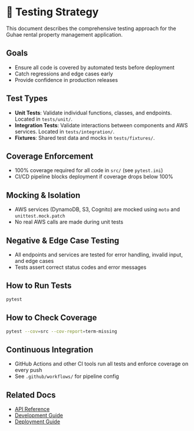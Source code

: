 # 🧪 Testing Strategy

This document describes the comprehensive testing approach for the Guhae rental property management application.

## Goals

- Ensure all code is covered by automated tests before deployment
- Catch regressions and edge cases early
- Provide confidence in production releases

## Test Types

- **Unit Tests**: Validate individual functions, classes, and endpoints. Located in `tests/unit/`.
- **Integration Tests**: Validate interactions between components and AWS services. Located in `tests/integration/`.
- **Fixtures**: Shared test data and mocks in `tests/fixtures/`.

## Coverage Enforcement

- 100% coverage required for all code in `src/` (see `pytest.ini`)
- CI/CD pipeline blocks deployment if coverage drops below 100%

## Mocking & Isolation

- AWS services (DynamoDB, S3, Cognito) are mocked using `moto` and `unittest.mock.patch`
- No real AWS calls are made during unit tests

## Negative & Edge Case Testing

- All endpoints and services are tested for error handling, invalid input, and edge cases
- Tests assert correct status codes and error messages

## How to Run Tests

```bash
pytest
```

## How to Check Coverage

```bash
pytest --cov=src --cov-report=term-missing
```

## Continuous Integration

- GitHub Actions and other CI tools run all tests and enforce coverage on every push
- See `.github/workflows/` for pipeline config

## Related Docs

- [API Reference](API.md)
- [Development Guide](DEVELOPMENT.md)
- [Deployment Guide](DEPLOYMENT.md)
